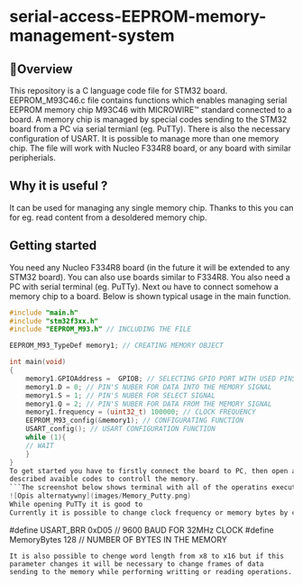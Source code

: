 # serial-access-EEPROM-memory-management-system

## 📌Overview
This repository is a C language code file for STM32 board. EEPROM_M93C46.c file contains functions which enables managing serial EEPROM memory chip M93C46 with MICROWIRE™ standard connected to a board. A memory chip is managed by special codes sending to the STM32 board from a PC via serial termianl (eg. PuTTy). There is also the necessary configuration of USART. It is possible to manage more than one memory chip. The file will work with Nucleo F334R8 board, or any board with similar peripherials.

## Why it is useful ?
It can be used for managing any single memory chip. Thanks to this you can for eg. read content from a desoldered memory chip.

## Getting started 
You need any Nucleo F334R8 board (in the future it will be extended to any STM32 board). You can also use boards similar to F334R8. You also need a PC with serial terminal (eg. PuTTy).
Next ou have to connect somehow a memory chip to a board. Below is shown typical usage in the main function.
```c
#include "main.h"
#include "stm32f3xx.h"
#include "EEPROM_M93.h" // INCLUDING THE FILE 

EEPROM_M93_TypeDef memory1; // CREATING MEMORY OBJECT 

int main(void)
{
	memory1.GPIOAddress =  GPIOB; // SELECTING GPIO PORT WITH USED PINS
	memory1.D = 0; // PIN'S NUBER FOR DATA INTO THE MEMORY SIGNAL
	memory1.S = 1; // PIN'S NUBER FOR SELECT SIGNAL
	memory1.Q = 2; // PIN'S NUBER FOR DATA FROM THE MEMORY SIGNAL
	memory1.frequency = (uint32_t) 100000; // CLOCK FREQUENCY
	EEPROM_M93_config(&memory1); // CONFIGURATING FUNCTION 
	USART_config(); // USART CONFIGURATION FUNCTION
	while (1){
    // WAIT
	}
}
To get started you have to firstly connect the board to PC, then open a terminal and then reset the board. The entry text will be shown on the terminal's window. There are
described avaible codes to controll the memory.
```The screenshot below shows terminal with all of the operatins executed.
![Opis alternatywny](images/Memory_Putty.png)
While opening PuTTy it is good to 
Currently it is possible to change clock frequency or memory bytes by changing values in EEPROM_M93C46.h file. 
```
#define USART_BRR 0xD05 // 9600 BAUD FOR 32MHz CLOCK
#define MemoryBytes 128 // NUMBER OF BYTES IN THE MEMORY
```
It is also possible to chenge word length from x8 to x16 but if this parameter changes it will be necessary to change frames of data sending to the memory while performing writting or reading operations.




